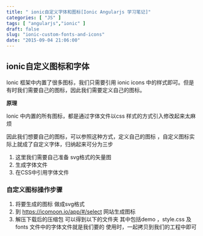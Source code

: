 ```yaml
---
title: " ionic自定义字体和图标[Ionic Angularjs 学习笔记]"
categories: [ "JS" ]
tags: [ "angularjs","ionic" ]
draft: false
slug: "ionic-custom-fonts-and-icons"
date: "2015-09-04 21:06:00"
---
```


## ionic自定义图标和字体

Ionic 框架中内置了很多图标，我们只需要引用 ionic icons 中的样式即可。但是有时我们需要自己的图标，因此我们需要定义自己的图标。

**原理**

Ionic 中内置的所有图标，都是通过字体文件以css 样式的方式引入修改起来太麻烦

因此我们想要自己的图标，可以参照这种方式，定义自己的图标 ，自定义图标实际上就成了自定义字体，归纳起来可分为三步
1. 这里我们需要自己准备 svg格式的矢量图 
2. 生成字体文件
3. 在CSS中引用字体文件


<!--more-->


### 自定义图标操作步骤
1. 将要生成的图标 做成svg格式
2. 到 https://icomoon.io/app/#/select 网站生成图标
3. 解压下载后的压缩包 可以得到以下的文件夹 其中包括demo ，style.css 及fonts 文件中的字体文件就是我们要的
 使用时，一起拷贝到我们的工程中即可

